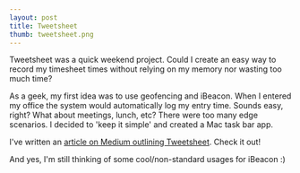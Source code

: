 ```yaml
---
layout: post
title: Tweetsheet
thumb: tweetsheet.png
---
```


Tweetsheet was a quick weekend project. Could I create an easy way to record my timesheet times without relying on my memory nor wasting too much time?

As a geek, my first idea was to use geofencing and iBeacon. When I entered my office the system would automatically log my entry time. Sounds easy, right? What about meetings, lunch, etc? There were too many edge scenarios.
I decided to 'keep it simple' and created a Mac task bar app.

I've written an [article on Medium outlining Tweetsheet](https://medium.com/@flaviotsf/tweetsheet-a-twitter-based-timesheet-dd45091db6b2). Check it out!


And yes, I'm still thinking of some cool/non-standard usages for iBeacon :)
